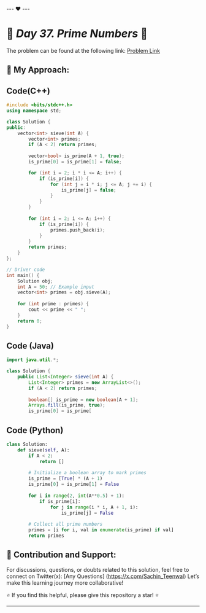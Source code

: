 --- ❤️ ---

# 🚀 _Day 37. Prime Numbers_ 🧠


The problem can be found at the following link: [Problem Link](https://www.interviewbit.com/problems/prime-numbers/)

## 🎯 **My Approach:**


## Code(C++)
```cpp
#include <bits/stdc++.h>
using namespace std;

class Solution {
public:
    vector<int> sieve(int A) {
        vector<int> primes;
        if (A < 2) return primes;
        
        vector<bool> is_prime(A + 1, true);
        is_prime[0] = is_prime[1] = false;

        for (int i = 2; i * i <= A; i++) {
            if (is_prime[i]) {
                for (int j = i * i; j <= A; j += i) {
                    is_prime[j] = false;
                }
            }
        }
        
        for (int i = 2; i <= A; i++) {
            if (is_prime[i]) {
                primes.push_back(i);
            }
        }
        return primes;
    }
};

// Driver code
int main() {
    Solution obj;
    int A = 50; // Example input
    vector<int> primes = obj.sieve(A);
    
    for (int prime : primes) {
        cout << prime << " ";
    }
    return 0;
}

```

## Code (Java)

```java
import java.util.*;

class Solution {
    public List<Integer> sieve(int A) {
        List<Integer> primes = new ArrayList<>();
        if (A < 2) return primes;
        
        boolean[] is_prime = new boolean[A + 1];
        Arrays.fill(is_prime, true);
        is_prime[0] = is_prime[

```

## Code (Python)

```python
class Solution:
    def sieve(self, A):
        if A < 2:
            return []
        
        # Initialize a boolean array to mark primes
        is_prime = [True] * (A + 1)
        is_prime[0] = is_prime[1] = False
        
        for i in range(2, int(A**0.5) + 1):
            if is_prime[i]:
                for j in range(i * i, A + 1, i):
                    is_prime[j] = False
        
        # Collect all prime numbers
        primes = [i for i, val in enumerate(is_prime) if val]
        return primes
```



## 🎯 **Contribution and Support:**

For discussions, questions, or doubts related to this solution, feel free to connect on Twitter(x): [Any Questions] (https://x.com/Sachin_Teenwal) Let’s make this learning journey more collaborative!

⭐ If you find this helpful, please give this repository a star! ⭐

---
